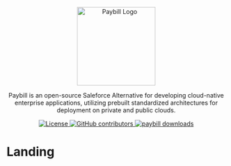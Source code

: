 <p align="center">
  <a href="https://paybill.dev" target="blank"><img src="https://paybill.dev/logo-wordmark--light.png" width="180" alt="Paybill Logo" /></a>
</p>

<p align="center">
  Paybill is an open-source Saleforce Alternative for developing cloud-native enterprise applications, utilizing prebuilt standardized architectures for deployment on private and public clouds.
</p>

<p align="center">
<a href="./LICENSE">
<img src="https://img.shields.io/github/license/paybilldev/paybill?style=for-the-badge" alt="License" />
</a>
<a href="https://github.com/paybilldev/paybill/graphs/contributors" target="_blank">
  <img alt="GitHub contributors" src="https://img.shields.io/github/contributors/paybilldev/paybill?style=for-the-badge">
</a>
<a href="https://www.npmjs.com/@paybilldev/paybill" target="_blank">
  <img alt="paybill downloads" src="https://img.shields.io/npm/dm/@paybilldev/paybill?style=for-the-badge">
</a>
</p>

# Landing 
